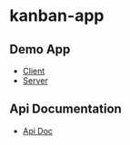 # kanban-app

## Demo App
* [Client](https://jarooda-kanban-app.web.app/)
* [Server](https://jarooda-kanban-db.herokuapp.com/)

## Api Documentation
* [Api Doc](https://documenter.getpostman.com/view/13590441/TVmPAx6L)